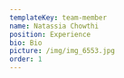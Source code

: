```yaml
---
templateKey: team-member
name: Natassia Chowthi
position: Experience
bio: Bio
picture: /img/img_6553.jpg
order: 1
---
```

